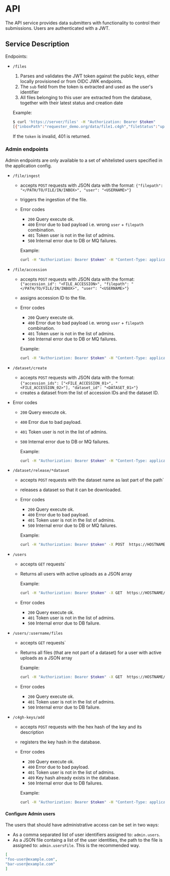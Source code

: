 # API

The API service provides data submitters with functionality to control
their submissions. Users are authenticated with a JWT.

## Service Description

Endpoints:

- `/files`
  1. Parses and validates the JWT token against the public keys, either locally provisioned or from OIDC JWK endpoints.
  2. The `sub` field from the token is extracted and used as the user's identifier
  3. All files belonging to this user are extracted from the database, together with their latest status and creation date

    Example:

    ```bash
    $ curl 'https://server/files' -H "Authorization: Bearer $token"
  [{"inboxPath":"requester_demo.org/data/file1.c4gh","fileStatus":"uploaded","createAt":"2023-11-13T10:12:43.144242Z"}] 
  ```

  If the `token` is invalid, 401 is returned.

### Admin endpoints

Admin endpoints are only available to a set of whitelisted users specified in the application config.

- `/file/ingest`
  - accepts `POST` requests with JSON data with the format: `{"filepath": "</PATH/TO/FILE/IN/INBOX>", "user": "<USERNAME>"}`
  - triggers the ingestion of the file.

  - Error codes
    - `200` Query execute ok.
    - `400` Error due to bad payload i.e. wrong `user` + `filepath` combination.
    - `401` Token user is not in the list of admins.
    - `500` Internal error due to DB or MQ failures.

    Example:

    ```bash
    curl -H "Authorization: Bearer $token" -H "Content-Type: application/json" -X POST -d '{"filepath": "/uploads/file.c4gh", "user": "testuser"}' https://HOSTNAME/file/ingest
    ```

- `/file/accession`
  - accepts `POST` requests with JSON data with the format: `{"accession_id": "<FILE_ACCESSION>", "filepath": "</PATH/TO/FILE/IN/INBOX>", "user": "<USERNAME>"}`
  - assigns accession ID to the file.

  - Error codes
    - `200` Query execute ok.
    - `400` Error due to bad payload i.e. wrong `user` + `filepath` combination.
    - `401` Token user is not in the list of admins.
    - `500` Internal error due to DB or MQ failures.

    Example:

    ```bash
    curl -H "Authorization: Bearer $token" -H "Content-Type: application/json" -X POST -d '{"accession_id": "my-id-01", "filepath": "/uploads/file.c4gh", "user": "testuser"}' https://HOSTNAME/file/accession
    ```

- `/dataset/create`
  - accepts `POST` requests with JSON data with the format: `{"accession_ids": ["<FILE_ACCESSION_01>", "<FILE_ACCESSION_02>"], "dataset_id": "<DATASET_01>"}`
  - creates a dataset from the list of accession IDs and the dataset ID.

- Error codes
  - `200` Query execute ok.
  - `400` Error due to bad payload.
  - `401` Token user is not in the list of admins.
  - `500` Internal error due to DB or MQ failures.

    Example:

    ```bash
    curl -H "Authorization: Bearer $token" -H "Content-Type: application/json" -X POST -d '{"accession_ids": ["my-id-01", "my-id-02"], "dataset_id": "my-dataset-01"}' https://HOSTNAME/dataset/create
    ```

- `/dataset/release/*dataset`
  - accepts `POST` requests with the dataset name as last part of the path`
  - releases a dataset so that it can be downloaded.

  - Error codes
    - `200` Query execute ok.
    - `400` Error due to bad payload.
    - `401` Token user is not in the list of admins.
    - `500` Internal error due to DB or MQ failures.

    Example:

    ```bash
    curl -H "Authorization: Bearer $token" -X POST  https://HOSTNAME/dataset/release/my-dataset-01
    ```

- `/users`
  - accepts `GET` requests`
  - Returns all users with active uploads as a JSON array

    Example:

    ```bash
    curl -H "Authorization: Bearer $token" -X GET  https://HOSTNAME/users
    ```

  - Error codes
    - `200` Query execute ok.
    - `401` Token user is not in the list of admins.
    - `500` Internal error due to DB failure.

- `/users/:username/files`
  - accepts `GET` requests`
  - Returns all files (that are not part of a dataset) for a user with active uploads as a JSON array

    Example:

    ```bash
    curl -H "Authorization: Bearer $token" -X GET  https://HOSTNAME/users/submitter@example.org/files
    ```

  - Error codes
    - `200` Query execute ok.
    - `401` Token user is not in the list of admins.
    - `500` Internal error due to DB failure.

- `/c4gh-keys/add`
  - accepts `POST` requests with the hex hash of the key and its description
  - registers the key hash in the database.

  - Error codes
    - `200` Query execute ok.
    - `400` Error due to bad payload.
    - `401` Token user is not in the list of admins.
    - `409` Key hash already exists in the database.
    - `500` Internal error due to DB failures.

    Example:

    ```bash
    curl -H "Authorization: Bearer $token" -H "Content-Type: application/json" -X POST -d '{"pubkey": "'"$( base64 -w0 /PATH/TO/c4gh.pub)"'", "description": "this is the key description"}' https://HOSTNAME/c4gh-keys/add
    ```

#### Configure Admin users

The users that should have administrative access can be set in two ways:

- As a comma separated list of user identifiers assigned to: `admin.users`.
- As a JSON file containg a list of the user identities, the path to the file is assigned to: `admin.usersFile`. This is the recommended way.

```json
[
"foo-user@example.com",
"bar-user@example.com"
]
```
